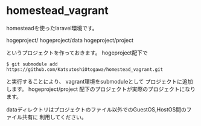 # homestead_vagrant
homesteadを使ったlaravel環境です。

hogeproject/
hogeproject/data
hogeproject/project

というプロジェクトを作っておきます。
hogeproject配下で
```
$ git submodule add https://github.com/KatsutoshiOtogawa/homestead_vagrant.git
```

と実行することにより、
vagrant環境をsubmoduleとして
プロジェクトに追加します。
hogeproject/project
配下のプロジェクトが実際のプロジェクトになります。


dataディレクトリはプロジェクトのファイル以外でのGuestOS,HostOS間のファイル共有に
利用してください。
